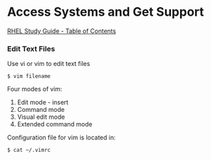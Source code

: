 # Access Systems and Get Support

[RHEL Study Guide - Table of Contents](https://github.com/pslucas0212/RHEL-Study-Guide)

### Edit Text Files
Use vi or vim to edit text files
```
$ vim filename
```

Four modes of vim:
1. Edit mode - insert
2. Command mode
3. Visual edit mode
4. Extended command mode

Configuration file for vim is located in:
```
$ cat ~/.vimrc
```
